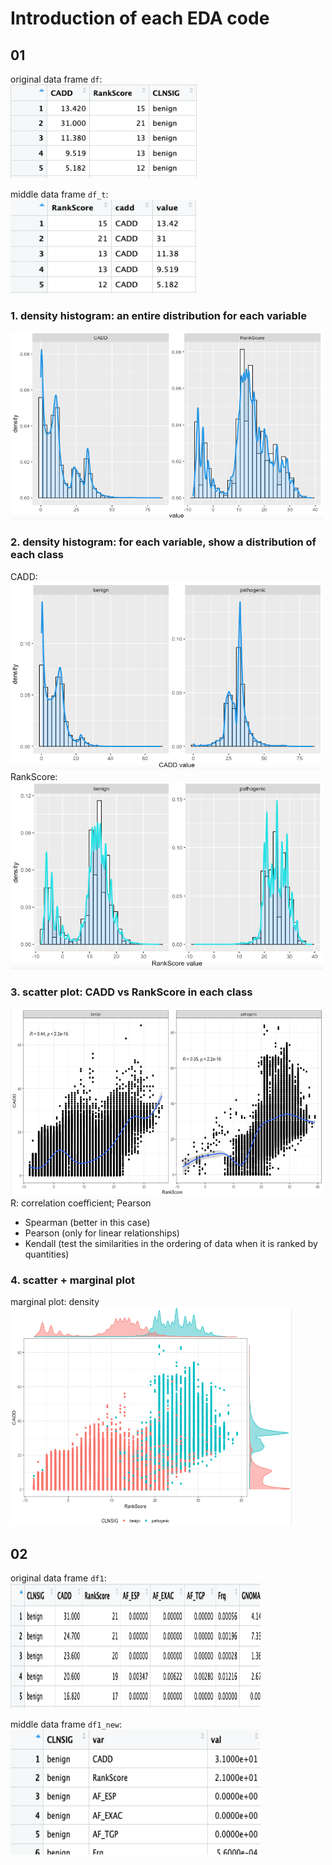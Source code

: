 # Introduction of each EDA code

## 01 
original data frame `df`: <br>
<img src="https://github.com/nxl365/New_rank_score/blob/main/src/2_EDA/photo/01/df.png"  width="300" height="150"> 

middle data frame `df_t`: <br>
<img src="https://github.com/nxl365/New_rank_score/blob/main/src/2_EDA/photo/01/df_t.png"  width="300" height="150"> 

### 1. density histogram: an entire distribution for each variable
<img src="https://github.com/nxl365/New_rank_score/blob/main/src/2_EDA/photo/01/1.png" width="500" height="300">

### 2. density histogram: for each variable, show a distribution of each class
CADD: <br>
<img src="https://github.com/nxl365/New_rank_score/blob/main/src/2_EDA/photo/01/2-CADD.png" width="500" height="300"> <br>
RankScore: <br>
<img src="https://github.com/nxl365/New_rank_score/blob/main/src/2_EDA/photo/01/2-RankSore.png" width="500" height="300">

### 3. scatter plot: CADD vs RankScore in each class
<img src="https://github.com/nxl365/New_rank_score/blob/main/src/2_EDA/photo/01/3.png" width="500" height="300"> <br>
R: correlation coefficient; Pearson
  
- Spearman (better in this case)
- Pearson  (only for linear relationships)
- Kendall  (test the similarities in the ordering of data when it is ranked by quantities)

### 4. scatter + marginal plot
marginal plot: density <br>
<img src="https://github.com/nxl365/New_rank_score/blob/main/src/2_EDA/photo/01/4-density.png" width="450" height="350">


## 02
original data frame `df1`: <br>
<img src="https://github.com/nxl365/New_rank_score/blob/main/src/2_EDA/photo/02/df1.png"  width="400" height="200"> 

middle data frame `df1_new`: <br>
<img src="https://github.com/nxl365/New_rank_score/blob/main/src/2_EDA/photo/02/df1_new.png"  width="400" height="200"> 
